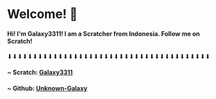 # Welcome! 👋

#### Hi! I'm Galaxy3311! I am a Scratcher from Indonesia. Follow me on Scratch!
⬇⬇⬇⬇⬇⬇⬇⬇⬇⬇⬇⬇⬇⬇⬇⬇⬇⬇⬇⬇⬇⬇⬇⬇⬇⬇⬇⬇⬇⬇⬇⬇⬇⬇⬇⬇⬇⬇⬇⬇ 
#### ~ Scratch: <a href="https://scratch.mit.edu/users/Galaxy3311/">Galaxy3311</a> 
#### ~ Github: <a href="https://github.com/Unknown-Galaxy">Unknown-Galaxy</a>
